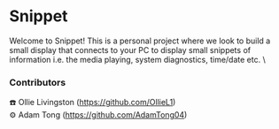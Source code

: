 # Snippet
Welcome to Snippet! This is a personal project where we look to build a small display that connects to your PC to display small snippets of information i.e. the media playing, system diagnostics, time/date etc. \
### Contributors
☎️ Ollie Livingston (https://github.com/OllieL1) \
⚙️ Adam Tong (https://github.com/AdamTong04)

